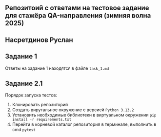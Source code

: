 ## Репозитоий с ответами на тестовое задание для стажёра QA-направления (зимняя волна 2025)
## Насретдинов Руслан
## Задание 1
Ответы на задание 1 находятся в файле ``task_1.md``

## Задание 2.1
Порядок запуска тестов:
1. Клонировать репозиторий
2. Создать вирутальное окружение с версией ```Python 3.13.2```
3. Установить необходимые библиотеки в виртуальном окружении ```pip install -r requirements.txt```
4. Перейти в корневой каталог репозитория в терминале, выполнить в cmd ```pytest```
